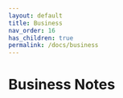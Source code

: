 ```yaml
---
layout: default
title: Business
nav_order: 16
has_children: true
permalink: /docs/business
---
```


# Business Notes

<!-- The (Generally) Intellectually Isolated Discipline
{: .fs-6 .fw-300 } -->
